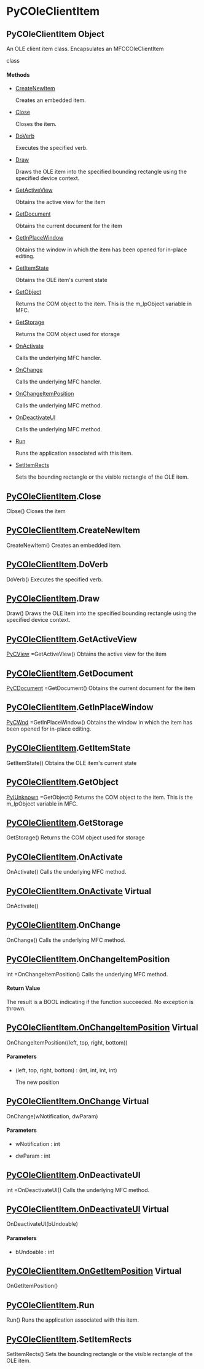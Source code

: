 # PyCOleClientItem

## PyCOleClientItem Object



An OLE client item class\.  Encapsulates an MFCCOleClientItem



 class

#### Methods


  - [CreateNewItem](PyCOleClientItem.md#pycoleclientitemcreatenewitem)

    Creates an embedded item\.&nbsp;

  - [Close](PyCOleClientItem.md#pycoleclientitemclose)

    Closes the item\.&nbsp;

  - [DoVerb](PyCOleClientItem.md#pycoleclientitemdoverb)

    Executes the specified verb\.&nbsp;

  - [Draw](PyCOleClientItem.md#pycoleclientitemdraw)

    Draws the OLE item into the specified bounding rectangle using the specified device context\.&nbsp;

  - [GetActiveView](PyCOleClientItem.md#pycoleclientitemgetactiveview)

    Obtains the active view for the item&nbsp;

  - [GetDocument](PyCOleClientItem.md#pycoleclientitemgetdocument)

    Obtains the current document for the item&nbsp;

  - [GetInPlaceWindow](PyCOleClientItem.md#pycoleclientitemgetinplacewindow)

    Obtains the window in which the item has been opened for in-place editing\.&nbsp;

  - [GetItemState](PyCOleClientItem.md#pycoleclientitemgetitemstate)

    Obtains the OLE item's current state&nbsp;

  - [GetObject](PyCOleClientItem.md#pycoleclientitemgetobject)

    Returns the COM object to the item\.  This is the m\_lpObject variable in MFC\.&nbsp;

  - [GetStorage](PyCOleClientItem.md#pycoleclientitemgetstorage)

    Returns the COM object used for storage&nbsp;

  - [OnActivate](PyCOleClientItem.md#pycoleclientitemonactivate)

    Calls the underlying MFC handler\.&nbsp;

  - [OnChange](PyCOleClientItem.md#pycoleclientitemonchange)

    Calls the underlying MFC handler\.&nbsp;

  - [OnChangeItemPosition](PyCOleClientItem.md#pycoleclientitemonchangeitemposition)

    Calls the underlying MFC method\.&nbsp;

  - [OnDeactivateUI](PyCOleClientItem.md#pycoleclientitemondeactivateui)

    Calls the underlying MFC method\.&nbsp;

  - [Run](PyCOleClientItem.md#pycoleclientitemrun)

    Runs the application associated with this item\.&nbsp;

  - [SetItemRects](PyCOleClientItem.md#pycoleclientitemsetitemrects)

    Sets the bounding rectangle or the visible rectangle of the OLE item\.&nbsp;

## [PyCOleClientItem](#pycoleclientitem)\.Close

Close\(\)
Closes the item

## [PyCOleClientItem](#pycoleclientitem)\.CreateNewItem

CreateNewItem\(\)
Creates an embedded item\.

## [PyCOleClientItem](#pycoleclientitem)\.DoVerb

DoVerb\(\)
Executes the specified verb\.

## [PyCOleClientItem](#pycoleclientitem)\.Draw

Draw\(\)
Draws the OLE item into the specified bounding rectangle using the specified device context\.

## [PyCOleClientItem](#pycoleclientitem)\.GetActiveView

[PyCView](#pycview) =GetActiveView\(\)
Obtains the active view for the item

## [PyCOleClientItem](#pycoleclientitem)\.GetDocument

[PyCDocument](#pycdocument) =GetDocument\(\)
Obtains the current document for the item

## [PyCOleClientItem](#pycoleclientitem)\.GetInPlaceWindow

[PyCWnd](#pycwnd) =GetInPlaceWindow\(\)
Obtains the window in which the item has been opened for in-place editing\.

## [PyCOleClientItem](#pycoleclientitem)\.GetItemState

GetItemState\(\)
Obtains the OLE item's current state

## [PyCOleClientItem](#pycoleclientitem)\.GetObject

[PyIUnknown](#pyiunknown) =GetObject\(\)
Returns the COM object to the item\.  This is the m\_lpObject variable in MFC\.

## [PyCOleClientItem](#pycoleclientitem)\.GetStorage

GetStorage\(\)
Returns the COM object used for storage

## [PyCOleClientItem](#pycoleclientitem)\.OnActivate

OnActivate\(\)
Calls the underlying MFC method\.

## [PyCOleClientItem\.OnActivate](#pycoleclientitem) Virtual

OnActivate\(\)


## [PyCOleClientItem](#pycoleclientitem)\.OnChange

OnChange\(\)
Calls the underlying MFC method\.

## [PyCOleClientItem](#pycoleclientitem)\.OnChangeItemPosition



int =OnChangeItemPosition\(\)
Calls the underlying MFC method\.

#### Return Value
The result is a BOOL indicating if the function succeeded\.  No exception is thrown\.

## [PyCOleClientItem\.OnChangeItemPosition](#pycoleclientitem) Virtual

OnChangeItemPosition\(\(left, top, right, bottom\)\)


#### Parameters


  - \(left, top, right, bottom\) : \(int, int, int, int\)

    The new position

## [PyCOleClientItem\.OnChange](#pycoleclientitem) Virtual

OnChange\(wNotification, dwParam\)


#### Parameters


  - wNotification : int

    

  - dwParam : int

    

## [PyCOleClientItem](#pycoleclientitem)\.OnDeactivateUI



int =OnDeactivateUI\(\)
Calls the underlying MFC method\.

## [PyCOleClientItem\.OnDeactivateUI](#pycoleclientitem) Virtual

OnDeactivateUI\(bUndoable\)


#### Parameters


  - bUndoable : int

    

## [PyCOleClientItem\.OnGetItemPosition](#pycoleclientitem) Virtual

OnGetItemPosition\(\)


## [PyCOleClientItem](#pycoleclientitem)\.Run

Run\(\)
Runs the application associated with this item\.

## [PyCOleClientItem](#pycoleclientitem)\.SetItemRects

SetItemRects\(\)
Sets the bounding rectangle or the visible rectangle of the OLE item\.